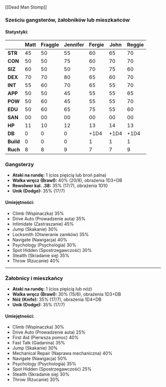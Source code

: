 [[Dead Man Stomp]]
### **Sześciu gangsterów, żałobników lub mieszkańców**

#### **Statystyki:**

|           | **Matt** | **Fraggle** | **Jennifer** | **Fergie** | **John** | **Reggie** |
| --------- | -------- | ----------- | ------------ | ---------- | -------- | ---------- |
| **STR**   | 45       | 50          | 55           | 60         | 65       | 70         |
| **CON**   | 50       | 50          | 75           | 60         | 70       | 70         |
| **SIZ**   | 60       | 50          | 50           | 70         | 75       | 60         |
| **DEX**   | 70       | 70          | 80           | 65         | 60       | 70         |
| **INT**   | 55       | 60          | 70           | 65         | 55       | 70         |
| **APP**   | 50       | 50          | 45           | 55         | 55       | 65         |
| **POW**   | 50       | 60          | 45           | 55         | 55       | 70         |
| **EDU**   | 50       | 60          | 65           | 75         | 55       | 60         |
| **SAN**   | 00       | 00          | 00           | 00         | 00       | 00         |
| **HP**    | 11       | 10          | 12           | 13         | 14       | 13         |
| **DB**    | 0        | 0           | 0            | +1D4       | +1D4     | +1D4       |
| **Build** | 0        | 0           | 0            | 1          | 1        | 1          |
| **Ruch**  | 8        | 8           | 9            | 7          | 7        | 9          |

### **Gangsterzy**

- **Ataki na rundę:** 1 (cios pięścią lub broń palna)
- **Walka wręcz (Brawl):** 40% (20/8), obrażenia 1D3+DB
- **Rewolwer kal. .38:** 35% (17/7), obrażenia 1D10
- **Unik (Dodge):** 35% (17/7)

#### **Umiejętności:**

- Climb (Wspinaczka) 35%
- Drive Auto (Prowadzenie auta) 35%
- Intimidate (Zastraszanie) 45%
- Jump (Skakanie) 30%
- Locksmith (Otwieranie zamków) 35%
- Navigate (Nawigacja) 40%
- Psychology (Psychologia) 30%
- Spot Hidden (Spostrzegawczość) 30%
- Stealth (Skradanie się) 35%
- Throw (Rzucanie) 40%

---

### **Żałobnicy i mieszkańcy**

- **Ataki na rundę:** 1 (cios pięścią lub nóż)
- **Walka wręcz (Brawl):** 30% (15/6), obrażenia 1D3+DB
- **Nóż (Knife):** 35% (17/7), obrażenia 1D4+DB
- **Unik (Dodge):** 35% (17/7)

#### **Umiejętności:**

- Climb (Wspinaczka) 30%
- Drive Auto (Prowadzenie auta) 25%
- First Aid (Pierwsza pomoc) 40%
- Fast Talk (Gadanina) 35%
- Jump (Skakanie) 30%
- Mechanical Repair (Naprawa mechaniczna) 40%
- Navigate (Nawigacja) 50%
- Psychology (Psychologia) 35%
- Spot Hidden (Spostrzegawczość) 25%
- Stealth (Skradanie się) 30%
- Throw (Rzucanie) 30%